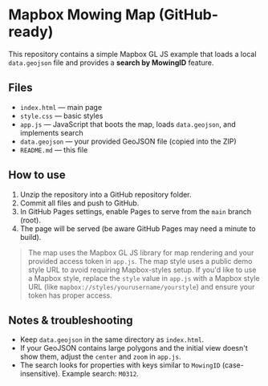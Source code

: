 # Mapbox Mowing Map (GitHub-ready)

This repository contains a simple Mapbox GL JS example that loads a local `data.geojson` file and provides a **search by MowingID** feature.

## Files
- `index.html` — main page
- `style.css` — basic styles
- `app.js` — JavaScript that boots the map, loads `data.geojson`, and implements search
- `data.geojson` — your provided GeoJSON file (copied into the ZIP)
- `README.md` — this file

## How to use
1. Unzip the repository into a GitHub repository folder.
2. Commit all files and push to GitHub.
3. In GitHub Pages settings, enable Pages to serve from the `main` branch (root).
4. The page will be served (be aware GitHub Pages may need a minute to build).

> The map uses the Mapbox GL JS library for map rendering and your provided access token in `app.js`. The map style uses a public demo style URL to avoid requiring Mapbox-styles setup. If you'd like to use a Mapbox style, replace the `style` value in `app.js` with a Mapbox style URL (like `mapbox://styles/yourusername/yourstyle`) and ensure your token has proper access.

## Notes & troubleshooting
- Keep `data.geojson` in the same directory as `index.html`.
- If your GeoJSON contains large polygons and the initial view doesn't show them, adjust the `center` and `zoom` in `app.js`.
- The search looks for properties with keys similar to `MowingID` (case-insensitive). Example search: `M0312`.

